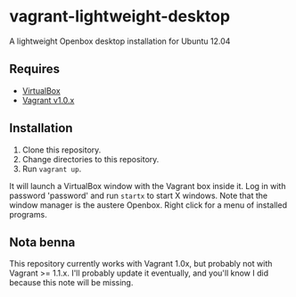 # vagrant-lightweight-desktop

A lightweight Openbox desktop installation for Ubuntu 12.04

## Requires

* [VirtualBox](http://www.virtualbox.org)
* [Vagrant v1.0.x](http://vagrantup.com)

## Installation

1. Clone this repository.
1. Change directories to this repository.
1. Run ```vagrant up```.

It will launch a VirtualBox window with the Vagrant box inside it. Log in with password 'password' and run ```startx``` to start X windows. Note that the window manager is the austere Openbox. Right click for a menu of installed programs.

## Nota benna

This repository currently works with Vagrant 1.0x, but probably not with Vagrant >= 1.1.x. I'll probably update it eventually, and you'll know I did because this note will be missing.
